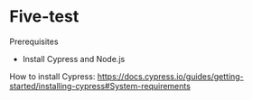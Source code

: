 # Five-test

Prerequisites

- Install Cypress and Node.js

How to install Cypress:
https://docs.cypress.io/guides/getting-started/installing-cypress#System-requirements
